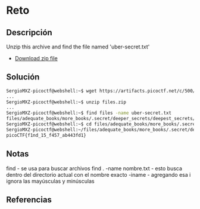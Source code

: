 # Reto
## Descripción
Unzip this archive and find the file named 'uber-secret.txt'
- [Download zip file](https://artifacts.picoctf.net/c/500/files.zip)
## Solución
```bash
SergioMXZ-picoctf@webshell:~$ wget https://artifacts.picoctf.net/c/500/files.zip
...
SergioMXZ-picoctf@webshell:~$ unzip files.zip 
...
SergioMXZ-picoctf@webshell:~$ find files -name uber-secret.txt
files/adequate_books/more_books/.secret/deeper_secrets/deepest_secrets/uber-secret.txt
SergioMXZ-picoctf@webshell:~$ cd files/adequate_books/more_books/.secret/deeper_secrets/deepest_secrets/
SergioMXZ-picoctf@webshell:~/files/adequate_books/more_books/.secret/deeper_secrets/deepest_secrets$ cat uber-secret.txt 
picoCTF{f1nd_15_f457_ab443fd1}
```
## Notas
find - se usa para buscar archivos
find . -name nombre.txt - esto busca dentro del directorio actual con el nombre exacto
-iname - agregando esa i ignora las mayúsculas y minúsculas
## Referencias
